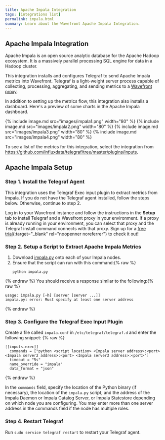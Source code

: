 ```yaml
---
title: Apache Impala Integration
tags: [integrations list]
permalink: impala.html
summary: Learn about the Wavefront Apache Impala Integration.
---
```

## Apache Impala Integration

Apache Impala is an open source analytic database for the Apache Hadoop ecosystem. It is a massively parallel processing SQL engine for data in a Hadoop cluster.

This integration installs and configures Telegraf to send Apache Impala metrics into Wavefront. Telegraf is a light-weight server process capable of collecting, processing, aggregating, and sending metrics to a [Wavefront proxy](https://docs.wavefront.com/proxies.html).

In addition to setting up the metrics flow, this integration also installs a dashboard. Here's a preview of some charts in the Apache Impala dashboard.

{% include image.md src="images/impala1.png" width="80" %}
{% include image.md src="images/impala2.png" width="80" %}
{% include image.md src="images/impala3.png" width="80" %}
{% include image.md src="images/impala4.png" width="80" %}


To see a list of the metrics for this integration, select the integration from <https://github.com/influxdata/telegraf/tree/master/plugins/inputs>.
## Apache Impala Setup



### Step 1. Install the Telegraf Agent

This integration uses the Telegraf Exec input plugin to extract metrics from Impala.
If you do not have the Telegraf agent installed, follow the steps below. Otherwise, continue to step 2.

Log in to your Wavefront instance and follow the instructions in the **Setup** tab to install Telegraf and a Wavefront proxy in your environment. If a proxy is already running in your environment, you can select that proxy and the Telegraf install command connects with that proxy. Sign up for a [free trial](https://tanzu.vmware.com/observability-trial){:target="_blank" rel="noopenner noreferrer"} to check it out!

### Step 2. Setup a Script to Extract Apache Impala Metrics

1. Download [impala.py](https://github.com/wavefrontHQ/integrations/blob/master/impala/impala.py) onto each of your Impala nodes.
2. Ensure that the script can run with this command:{% raw %}
   ```
   python impala.py
   ```
{% endraw %}
   You should receive a response similar to the following:{% raw %}
   ```
   usage: impala.py [-h] [server [server ...]]
   impala.py: error: Must specify at least one server address
   ```
{% endraw %}

### Step 3. Configure the Telegraf Exec Input Plugin

Create a file called `impala.conf` in `/etc/telegraf/telegraf.d` and enter the following snippet:
{% raw %}
   ```
   [[inputs.exec]]
     commands = ["python <script location> <Impala server address>:<port> <Impala server2 address>:<port> <Impala server3 address>:<port>"]
     timeout = "5s"
     name_override = "impala"
     data_format = "json"

   ```
{% endraw %}

In the `commands` field, specify the location of the Python binary (if necessary), the location of the `impala.py` script, and the address of the Impala Daemon or Impala Catalog Server, or Impala Statestore depending on which node you are configuring. You may enter more than one server address in the commands field if the node has multiple roles.

### Step 4. Restart Telegraf

Run `sudo service telegraf restart` to restart your Telegraf agent.



